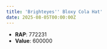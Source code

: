 ```yaml
---
title: 'Brighteyes'' Bloxy Cola Hat'
date: 2025-08-05T00:00:00Z
---
```

- **RAP**: 772231
- **Value**: 600000
